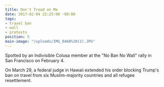 ```yaml
---
title: Don't Tread on Me
date: 2017-02-04 22:25:00 -08:00
tags:
- travel ban
- wall
- protests
position: 5
main-image: "/uploads/IMG_0468%20(2).JPG"
---
```


Spotted by an Indivisible Colusa member at the "No Ban No Wall" rally in San Francisco on February 4.

On March 29, a federal judge in Hawaii extended his order blocking Trump's ban on travel from six Muslim-majority countries and all refugee resettlement.